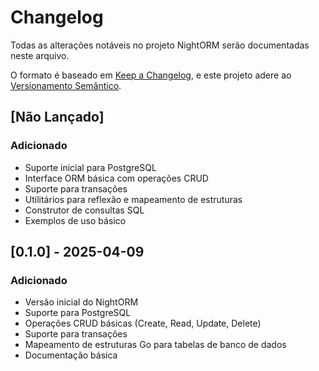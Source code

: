 # Changelog

Todas as alterações notáveis no projeto NightORM serão documentadas neste arquivo.

O formato é baseado em [Keep a Changelog](https://keepachangelog.com/pt-BR/1.0.0/),
e este projeto adere ao [Versionamento Semântico](https://semver.org/lang/pt-BR/).

## [Não Lançado]

### Adicionado

- Suporte inicial para PostgreSQL
- Interface ORM básica com operações CRUD
- Suporte para transações
- Utilitários para reflexão e mapeamento de estruturas
- Construtor de consultas SQL
- Exemplos de uso básico

## [0.1.0] - 2025-04-09

### Adicionado

- Versão inicial do NightORM
- Suporte para PostgreSQL
- Operações CRUD básicas (Create, Read, Update, Delete)
- Suporte para transações
- Mapeamento de estruturas Go para tabelas de banco de dados
- Documentação básica
